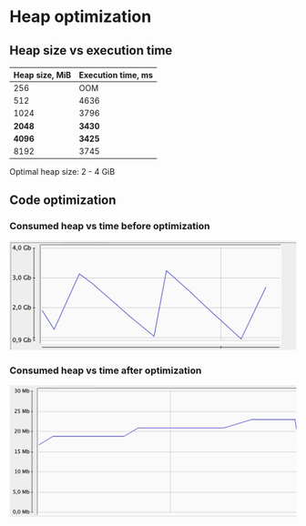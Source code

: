 # Heap optimization

## Heap size vs execution time

| Heap size, MiB | Execution time, ms |
|----------------|--------------------|
| 256            | OOM                |
| 512            | 4636               |
| 1024           | 3796               |
| **2048**       | **3430**           |
| **4096**       | **3425**           |
| 8192           | 3745               |

Optimal heap size: 2 - 4 GiB

## Code optimization

### Consumed heap vs time before optimization

![Before](./images/before.png "Before")

### Consumed heap vs time after optimization

![After](./images/after.png "After")
